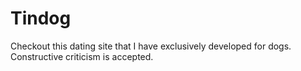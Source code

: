 # Tindog
Checkout this dating site that I have exclusively developed for dogs.
Constructive criticism is accepted.

